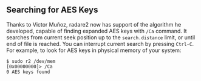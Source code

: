 ## Searching for AES Keys

Thanks to Victor Muñoz, radare2 now has support of the algorithm he developed, capable of finding expanded AES keys with `/Ca` command. It searches from current seek position up to the `search.distance` limit, or until end of file is reached. You can interrupt current search by pressing `Ctrl-C`. For example, to look for AES keys in physical memory of your system:
```
$ sudo r2 /dev/mem
[0x00000000]> /Ca
0 AES keys found
```
